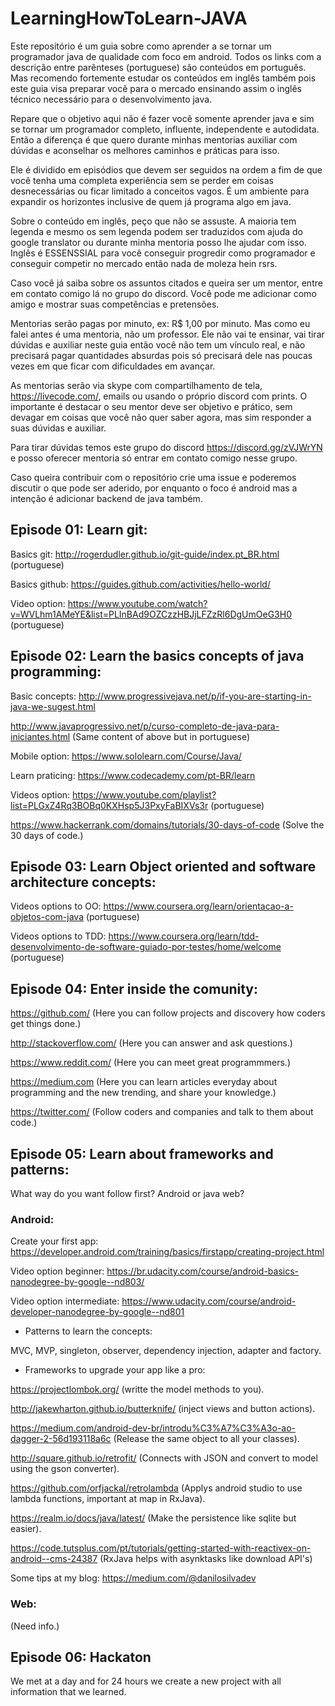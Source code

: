 # LearningHowToLearn-JAVA

Este repositório é um guia sobre como aprender a se tornar um programador java de qualidade com foco em android. Todos os links com a descrição entre parênteses (portuguese) são conteúdos em português. Mas recomendo fortemente estudar os conteúdos em inglês também pois este guia visa preparar você para o mercado ensinando assim o inglês técnico necessário para o desenvolvimento java.

Repare que o objetivo aqui não é fazer você somente aprender java e sim se tornar um programador completo, influente, independente e autodidata. Então a diferença é que quero durante minhas mentorias auxiliar com dúvidas e aconselhar os melhores caminhos e práticas para isso.

Ele é dividido em episódios que devem ser seguidos na ordem a fim de que você tenha uma completa experiência sem se perder em coisas desnecessárias ou ficar limitado a conceitos vagos. É um ambiente para expandir os horizontes inclusive de quem já programa algo em java.

Sobre o conteúdo em inglês, peço que não se assuste. A maioria tem legenda e mesmo os sem legenda podem ser traduzidos com ajuda do google translator ou durante minha mentoria posso lhe ajudar com isso. Inglês é ESSENSSIAL para você conseguir progredir como programador e conseguir competir no mercado então nada de moleza hein rsrs.

Caso você já saiba sobre os assuntos citados e queira ser um mentor, entre em contato comigo lá no grupo do discord. Você pode me adicionar como amigo e mostrar suas competências e pretensões.

Mentorias serão pagas por minuto, ex: R$ 1,00 por minuto. Mas como eu falei antes é uma mentoria, não um professor. Ele não vai te ensinar, vai tirar dúvidas e auxiliar neste guia então você não tem um vínculo real, e não precisará pagar quantidades absurdas pois só precisará dele nas poucas vezes em que ficar com dificuldades em avançar.

As mentorias serão via skype com compartilhamento de tela, https://livecode.com/, emails ou usando o próprio discord com prints. O importante é destacar o seu mentor deve ser objetivo e prático, sem devagar em coisas que você não quer saber agora, mas sim responder a suas dúvidas e auxiliar.

Para tirar dúvidas temos este grupo do discord https://discord.gg/zVJWrYN e posso oferecer mentoria só entrar em contato comigo nesse grupo.

Caso queira contribuir com o repositório crie uma issue e poderemos discutir o que pode ser aderido, por enquanto o foco é android mas a intenção é adicionar backend de java também.

## Episode 01: Learn git:

Basics git:
http://rogerdudler.github.io/git-guide/index.pt_BR.html (portuguese)

Basics github:
https://guides.github.com/activities/hello-world/

Video option:
https://www.youtube.com/watch?v=WVLhm1AMeYE&list=PLInBAd9OZCzzHBJjLFZzRl6DgUmOeG3H0 (portuguese)


## Episode 02: Learn the basics concepts of java programming:

Basic concepts:
http://www.progressivejava.net/p/if-you-are-starting-in-java-we-sugest.html

http://www.javaprogressivo.net/p/curso-completo-de-java-para-iniciantes.html (Same content of above but in portuguese)

Mobile option:
https://www.sololearn.com/Course/Java/

Learn praticing:
https://www.codecademy.com/pt-BR/learn

Videos option:
https://www.youtube.com/playlist?list=PLGxZ4Rq3BOBq0KXHsp5J3PxyFaBIXVs3r  (portuguese)

https://www.hackerrank.com/domains/tutorials/30-days-of-code (Solve the 30 days of code.)

## Episode 03: Learn Object oriented and software architecture concepts:

Videos options to OO:
https://www.coursera.org/learn/orientacao-a-objetos-com-java (portuguese)

Videos options to TDD:
https://www.coursera.org/learn/tdd-desenvolvimento-de-software-guiado-por-testes/home/welcome (portuguese)

## Episode 04: Enter inside the comunity:

https://github.com/ (Here you can follow projects and discovery how coders get things done.)

http://stackoverflow.com/ (Here you can answer and ask questions.)

https://www.reddit.com/ (Here you can meet great programmmers.)

https://medium.com (Here you can learn articles everyday about programming and the new trending, and share your knowledge.)

https://twitter.com/ (Follow coders and companies and talk to them about code.)

## Episode 05: Learn about frameworks and patterns:

What way do you want follow first? Android or java web?

### Android:

Create your first app: https://developer.android.com/training/basics/firstapp/creating-project.html

Video option beginner: https://br.udacity.com/course/android-basics-nanodegree-by-google--nd803/

Video option intermediate: https://www.udacity.com/course/android-developer-nanodegree-by-google--nd801

- Patterns to learn the concepts:

MVC, MVP, singleton, observer, dependency injection, adapter and factory.

- Frameworks to upgrade your app like a pro:

https://projectlombok.org/ (writte the model methods to you).

http://jakewharton.github.io/butterknife/ (inject views and button actions).

https://medium.com/android-dev-br/introdu%C3%A7%C3%A3o-ao-dagger-2-56d193118a6c (Release the same object to all your classes).

http://square.github.io/retrofit/ (Connects with JSON and convert to model using the gson converter).

https://github.com/orfjackal/retrolambda (Applys android studio to use lambda functions, important at map in RxJava).

https://realm.io/docs/java/latest/ (Make the persistence like sqlite but easier).

https://code.tutsplus.com/pt/tutorials/getting-started-with-reactivex-on-android--cms-24387 (RxJava helps with asynktasks like download API's)

Some tips at my blog: https://medium.com/@danilosilvadev

### Web:

(Need info.)

## Episode 06: Hackaton

We met at a day and for 24 hours we create a new project with all information that we learned.
